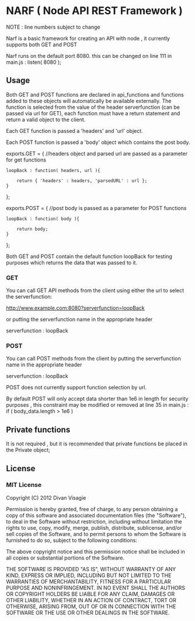 NARF ( Node API REST Framework )
=================================

NOTE : line numbers subject to change

Narf is a basic framework for creating an API with node , it currently supports both GET and POST

Narf runs on the default port 8080. this can be changed on line 111 in main.js : listen( 8080 );

## Usage

Both GET and POST functions are declared in api_functions and functions added to these 
objects will automatically be available externally. The function is selected from the value of the 
header serverfunction (can be passed via url for GET), each function must have a return statement and 
return a valid object to the client.

Each GET function is passed a 'headers' and 'url' object.

Each POST function is passed a 'body' object which contains the post body.

exports.GET = {  //headers object and parsed url are passed as a parameter for get functions

	loopBack : function( headers, url ){
			
		return { 'headers' : headers, 'parsedURL' : url };
	}
};

exports.POST = {  //post body is passed as a parameter for POST functions

	loopBack : function( body ){

		return body;
	}
};

Both GET and POST contain the default function loopBack for testing purposes which returns the data 
that was passed to it.

### GET

You can call GET API methods from the client using either the url to select the serverfunction:

http://www.example.com:8080?serverfunction=loopBack

or putting the serverfunction name in the appropriate header

serverfunction : loopBack

### POST

You can call POST methods from the client by putting the serverfunction name in the appropriate header

serverfunction : loopBack

POST does not currently support function selection by url.

By default POST will only accept data shorter than 1e6 in length for security purposes , this
constraint may be modified or removed at line 35 in main.js : if ( body_data.length > 1e6 )

## Private functions

It is not required , but it is recommended that private functions be placed in the Private object;

## License 

### MIT License

Copyright (C) 2012 Divan Visagie

Permission is hereby granted, free of charge, to any person obtaining a copy of this software and associated documentation files (the "Software"), to deal in the Software without restriction, including without limitation the rights to use, copy, modify, merge, publish, distribute, sublicense, and/or sell copies of the Software, and to permit persons to whom the Software is furnished to do so, subject to the following conditions:

The above copyright notice and this permission notice shall be included in all copies or substantial portions of the Software.

THE SOFTWARE IS PROVIDED "AS IS", WITHOUT WARRANTY OF ANY KIND, EXPRESS OR IMPLIED, INCLUDING BUT NOT LIMITED TO THE WARRANTIES OF MERCHANTABILITY, FITNESS FOR A PARTICULAR PURPOSE AND NONINFRINGEMENT. IN NO EVENT SHALL THE AUTHORS OR COPYRIGHT HOLDERS BE LIABLE FOR ANY CLAIM, DAMAGES OR OTHER LIABILITY, WHETHER IN AN ACTION OF CONTRACT, TORT OR OTHERWISE, ARISING FROM, OUT OF OR IN CONNECTION WITH THE SOFTWARE OR THE USE OR OTHER DEALINGS IN THE SOFTWARE.
